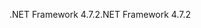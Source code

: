 <span data-ttu-id="286e1-101">.NET Framework 4.7.2</span><span class="sxs-lookup"><span data-stu-id="286e1-101">.NET Framework 4.7.2</span></span>
